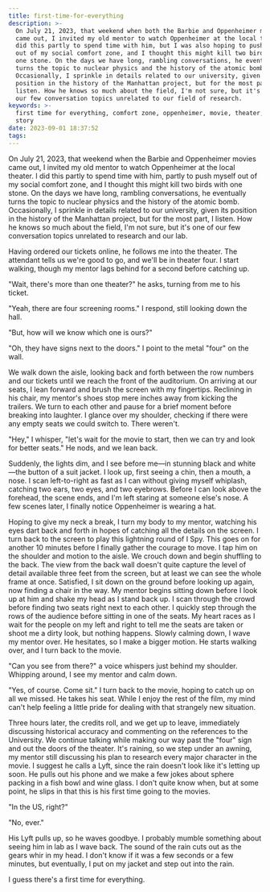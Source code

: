 ```yaml
---
title: first-time-for-everything
description: >-
  On July 21, 2023, that weekend when both the Barbie and Oppenheimer movies
  came out, I invited my old mentor to watch Oppenheimer at the local theater. I
  did this partly to spend time with him, but I was also hoping to push myself
  out of my social comfort zone, and I thought this might kill two birds with
  one stone. On the days we have long, rambling conversations, he eventually
  turns the topic to nuclear physics and the history of the atomic bomb.
  Occasionally, I sprinkle in details related to our university, given its
  position in the history of the Manhattan project, but for the most part, I
  listen. How he knows so much about the field, I'm not sure, but it's one of
  our few conversation topics unrelated to our field of research.
keywords: >-
  first time for everything, comfort zone, oppenheimer, movie, theater, film,
  story
date: 2023-09-01 18:37:52
tags:
---
```



On July 21, 2023, that weekend when the Barbie and Oppenheimer movies came out, I invited my old mentor to watch Oppenheimer at the local theater. I did this partly to spend time with him, partly to push myself out of my social comfort zone, and I thought this might kill two birds with one stone. On the days we have long, rambling conversations, he eventually turns the topic to nuclear physics and the history of the atomic bomb. Occasionally, I sprinkle in details related to our university, given its position in the history of the Manhattan project, but for the most part, I listen. How he knows so much about the field, I'm not sure, but it's one of our few conversation topics unrelated to research and our lab. 

Having ordered our tickets online, he follows me into the theater. The attendant tells us we're good to go, and we'll be in theater four. I start walking, though my mentor lags behind for a second before catching up.

"Wait, there's more than one theater?" he asks, turning from me to his ticket. 

"Yeah, there are four screening rooms." I respond, still looking down the hall.

"But, how will we know which one is ours?"

"Oh, they have signs next to the doors." I point to the metal "four" on the wall.

We walk down the aisle, looking back and forth between the row numbers and our tickets until we reach the front of the auditorium. On arriving at our seats, I lean forward and brush the screen with my fingertips. Reclining in his chair, my mentor's shoes stop mere inches away from kicking the trailers. We turn to each other and pause for a brief moment before breaking into laughter. I glance over my shoulder, checking if there were any empty seats we could switch to. There weren't. 

"Hey," I whisper, "let's wait for the movie to start, then we can try and look for better seats." He nods, and we lean back.

Suddenly, the lights dim, and I see before me—in stunning black and white—the button of a suit jacket. I look up, first seeing a chin, then a mouth, a nose. I scan left-to-right as fast as I can without giving myself whiplash, catching two ears, two eyes, and two eyebrows. Before I can look above the forehead, the scene ends, and I'm left staring at someone else's nose. A few scenes later, I finally notice Oppenheimer is wearing a hat.

Hoping to give my neck a break, I turn my body to my mentor, watching his eyes dart back and forth in hopes of catching all the details on the screen. I turn back to the screen to play this lightning round of I Spy. This goes on for another 10 minutes before I finally gather the courage to move. I tap him on the shoulder and motion to the aisle. We crouch down and begin shuffling to the back. The view from the back wall doesn't quite capture the level of detail available three feet from the screen, but at least we can see the whole frame at once. Satisfied, I sit down on the ground before looking up again, now finding a chair in the way. My mentor begins sitting down before I look up at him and shake my head as I stand back up. I scan through the crowd before finding two seats right next to each other. I quickly step through the rows of the audience before sitting in one of the seats. My heart races as I wait for the people on my left and right to tell me the seats are taken or shoot me a dirty look, but nothing happens. Slowly calming down, I wave my mentor over. He hesitates, so I make a bigger motion. He starts walking over, and I turn back to the movie.

"Can you see from there?" a voice whispers just behind my shoulder. Whipping around, I see my mentor and calm down.

"Yes, of course. Come sit." I turn back to the movie, hoping to catch up on all we missed. He takes his seat. While I enjoy the rest of the film, my mind can't help feeling a little pride for dealing with that strangely new situation.

Three hours later, the credits roll, and we get up to leave, immediately discussing historical accuracy and commenting on the references to the University. We continue talking while making our way past the "four" sign and out the doors of the theater. It's raining, so we step under an awning, my mentor still discussing his plan to research every major character in the movie. I suggest he calls a Lyft, since the rain doesn't look like it's letting up soon. He pulls out his phone and we make a few jokes about sphere packing in a fish bowl and wine glass. I don't quite know when, but at some point, he slips in that this is his first time going to the movies.

"In the US, right?"

"No, ever."

His Lyft pulls up, so he waves goodbye. I probably mumble something about seeing him in lab as I wave back. The sound of the rain cuts out as the gears whir in my head. I don't know if it was a few seconds or a few minutes, but eventually, I put on my jacket and step out into the rain.

I guess there's a first time for everything.